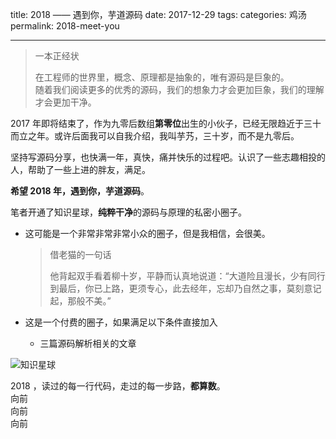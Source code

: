 title: 2018 —— 遇到你，芋道源码
date: 2017-12-29
tags:
categories: 鸡汤
permalink: 2018-meet-you

-------

> 一本正经状  
> 
> 在工程师的世界里，概念、原理都是抽象的，唯有源码是巨象的。  
> 随着我们阅读更多的优秀的源码，我们的想象力才会更加巨象，我们的理解才会更加干净。

2017 年即将结束了，作为九零后数组**第零位**出生的小伙子，已经无限趋近于三十而立之年。或许后面我可以自我介绍，我叫芋艿，三十岁，而不是九零后。

坚持写源码分享，也快满一年，真快，痛并快乐的过程吧。认识了一些志趣相投的人，帮助了一些上进的胖友，满足。

**希望 2018 年，遇到你，芋道源码**。

笔者开通了知识星球，**纯粹干净**的源码与原理的私密小圈子。

* 这可能是一个非常非常非常小众的圈子，但是我相信，会很美。

    > 借老猫的一句话
    > 
    > 他背起双手看着柳十岁，平静而认真地说道：“大道险且漫长，少有同行到最后，你已上路，更须专心，此去经年，忘却乃自然之事，莫刻意记起，那般不美。”

* 这是一个付费的圈子，如果满足以下条件直接加入

    * 三篇源码解析相关的文章
    
![知识星球](http://www.iocoder.cn/images/Architecture/2017_12_29/01.png)

2018 ，读过的每一行代码，走过的每一步路，**都算数**。  
向前  
向前  
向前



